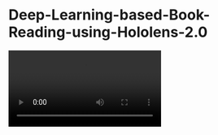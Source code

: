 # Deep-Learning-based-Book-Reading-using-Hololens-2.0


![Alt text](../Deep-Learning-based-Book-Reading-using-Hololens-2.0/media/result.MOV?raw=true)
